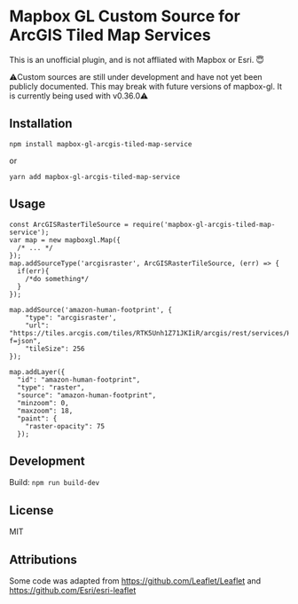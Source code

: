 # Mapbox GL Custom Source for ArcGIS Tiled Map Services

This is an unofficial plugin, and is not affliated with Mapbox or Esri. 😇

⚠️Custom sources are still under development and have not yet been publicly documented. This may break with future versions of mapbox-gl. It is currently being used with v0.36.0⚠️

## Installation

```
npm install mapbox-gl-arcgis-tiled-map-service
``` 
or 
```
yarn add mapbox-gl-arcgis-tiled-map-service
```

## Usage

```
const ArcGISRasterTileSource = require('mapbox-gl-arcgis-tiled-map-service');
var map = new mapboxgl.Map({
  /* ... */
});
map.addSourceType('arcgisraster', ArcGISRasterTileSource, (err) => {
  if(err){
    /*do something*/
  }
});

map.addSource('amazon-human-footprint', {
    "type": "arcgisraster',
    "url": "https://tiles.arcgis.com/tiles/RTK5Unh1Z71JKIiR/arcgis/rest/services/HumanFootprint/MapServer?f=json",
    "tileSize": 256
});

map.addLayer({
  "id": "amazon-human-footprint",
  "type": "raster",
  "source": "amazon-human-footprint",
  "minzoom": 0,
  "maxzoom": 18,
  "paint": {
    "raster-opacity": 75
  });

```




## Development

Build: `npm run build-dev`


## License

MIT

## Attributions

Some code was adapted from https://github.com/Leaflet/Leaflet and  https://github.com/Esri/esri-leaflet


